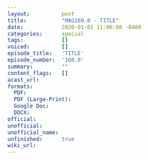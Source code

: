 ```yaml
---
layout:          post
title:           "MAG160.0 - TITLE"
date:            2020-01-01 11:00:00 -0400
categories:      special
tags:            []
voiced:          []
episode_title:   'TITLE'
episode_number:  '160.0'
summary:         ""
content_flags:   []
acast_url:       
formats: 
  PDF: 
  PDF (Large-Print): 
  Google Doc: 
  DOCX:   
official:        
unofficial:      
unofficial_name: 
unfinished:      true
wiki_url:        
---
```


